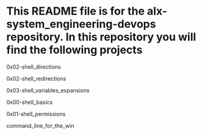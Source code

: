 # This README file is for the alx-system_engineering-devops repository. In this repository you will find the following projects

0x02-shell_directions

0x02-shell_redirections

0x03-shell_variables_expansions

0x00-shell_basics

0x01-shell_permissions

command_line_for_the_win
